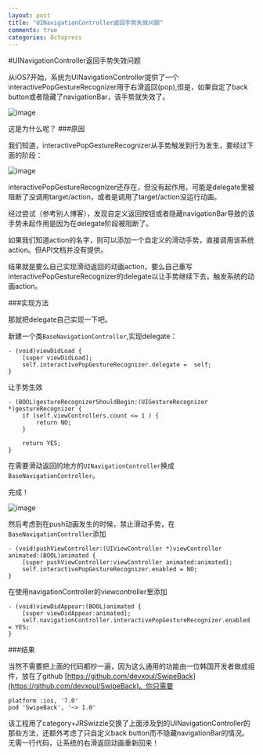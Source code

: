```yaml
--- 
layout: post 
title: "UINavigationController返回手势失效问题" 
comments: true 
categories: Octopress 
---
```


#UINavigationController返回手势失效问题

从iOS7开始，系统为UINavigationController提供了一个interactivePopGestureRecognizer用于右滑返回(pop),但是，如果自定了back button或者隐藏了navigationBar，该手势就失效了。

![image](http://7xjbdg.com1.z0.glb.clouddn.com/抓狂.png) 

这是为什么呢？
###原因

我们知道，interactivePopGestureRecognizer从手势触发到行为发生，要经过下面的阶段：

![image](http://7xjbdg.com1.z0.glb.clouddn.com/手势过程.png) 

interactivePopGestureRecognizer还存在，但没有起作用，可能是delegate里被阻断了没调用target/action，或者是调用了target/action没运行动画。

经过尝试（参考别人博客），发现自定义返回按钮或者隐藏navigationBar导致的该手势未起作用是因为在delegate阶段被阻断了。


如果我们知道action的名字，则可以添加一个自定义的滑动手势，直接调用该系统action。但API文档并没有提供。

结果就是要么自己实现滑动返回的动画action，要么自己重写interactivePopGestureRecognizer的delegate以让手势继续下去，触发系统的动画action。


###实现方法

那就把delegate自己实现一下吧。

新建一个类`BaseNavigationController`,实现delegate：

```
- (void)viewDidLoad {
    [super viewDidLoad];
    self.interactivePopGestureRecognizer.delegate =  self;
}
```

让手势生效

```
- (BOOL)gestureRecognizerShouldBegin:(UIGestureRecognizer *)gestureRecognizer {
    if (self.viewControllers.count <= 1 ) {
        return NO;
    }

    return YES;
}
```
在需要滑动返回的地方的`UINavigationController`换成`BaseNavigationController`。

完成！

![image](http://7xjbdg.com1.z0.glb.clouddn.com/赞.png) 

然后考虑到在push动画发生的时候，禁止滑动手势，在`BaseNavigationController`添加

```
- (void)pushViewController:(UIViewController *)viewController animated:(BOOL)animated {
    [super pushViewController:viewController animated:animated];
    self.interactivePopGestureRecognizer.enabled = NO;
}
```
在使用navigationController的viewcontroller里添加

```
- (void)viewDidAppear:(BOOL)animated {
    [super viewDidAppear:animated];
    self.navigationController.interactivePopGestureRecognizer.enabled = YES;
}
```

###结果

当然不需要把上面的代码都抄一遍，因为这么通用的功能由一位韩国开发者做成组件，放在了github [https://github.com/devxoul/SwipeBack](https://github.com/devxoul/SwipeBack)。你只需要

```
platform :ios, '7.0'
pod 'SwipeBack', '~> 1.0'
```
该工程用了category+JRSwizzle交换了上面涉及到的UINavigationController的那些方法，还额外考虑了只自定义back button而不隐藏navigationBar的情况。无需一行代码，让系统的右滑返回动画重新回来！






